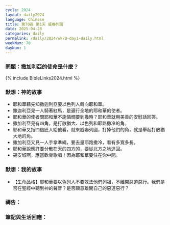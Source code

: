 ```yaml
---
cycle: 2024
layout: daily2024
language: Chinese
title: 第70週 第1天 威嚇列國
date: 2025-04-28
categories: daily
permalink: /daily/2024/wk70-day1-daily.html
weekNum: 70
dayNum: 1
---
```


### 問題：撒加利亞的使命是什麼？

{% include BibleLinks2024.html %}

### 默想：神的故事
+ 耶和華藉先知撒迦利亞要以色列人轉向耶和華。
+ 撒迦利亞見一人騎著紅馬，是遍行全地的耶和華的使者。
+ 耶和華的使者問耶和華不施憐憫要到幾時？耶和華就用美善的安慰話回答。
+ 撒加利亞見有四角，是打散猶大、以色列和耶路撒冷的角。
+ 耶和華又指四個匠人給他看，就來威嚇列國，打掉他們的角，就是舉起打散猶大地的角。
+ 撒加利亞又見一人手拿準繩，要去量耶路撒冷，看有多寬多長。
+ 耶和華說應許要分散在天的四方的，要從北方之地逃回。
+ 錫安城啊，應當歡樂歌唱！因為耶和華要住在你中間。

### 默想：我的故事
+ 【生命品格】耶和華要以色列人不要效法他們列祖，不離開惡道惡行。我們是否在聖經中聽到神的聲音？是否願意離開自己的惡道惡行？

### 禱告：

### 筆記與生活回應：
